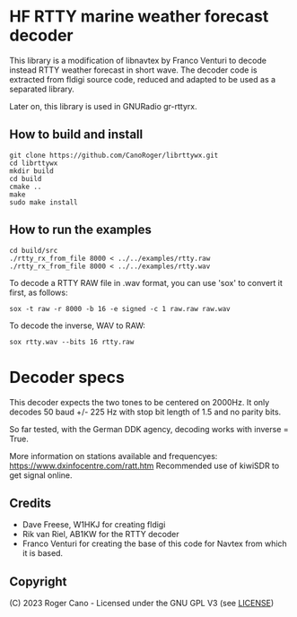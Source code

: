 # HF RTTY marine weather forecast decoder

This library is a modification of libnavtex by Franco Venturi to decode instead RTTY weather forecast in short wave.
The decoder code is extracted from fldigi source code, reduced and adapted to be used as a separated library.

Later on, this library is used in GNURadio gr-rttyrx.

## How to build and install

```
git clone https://github.com/CanoRoger/librttywx.git
cd librttywx
mkdir build
cd build
cmake ..
make
sudo make install
```

## How to run the examples

```
cd build/src
./rtty_rx_from_file 8000 < ../../examples/rtty.raw
./rtty_rx_from_file 8000 < ../../examples/rtty.wav
```

To decode a RTTY RAW file in .wav format, you can use 'sox' to convert it first, as follows:

```
sox -t raw -r 8000 -b 16 -e signed -c 1 raw.raw raw.wav
```

To decode the inverse, WAV to RAW:

```
sox rtty.wav --bits 16 rtty.raw
```

# Decoder specs
This decoder expects the two tones to be centered on 2000Hz.
It only decodes 50 baud +/- 225 Hz with stop bit length of 1.5 and no parity bits.

So far tested, with the German DDK agency, decoding works with inverse = True.

More information on stations available and frequencyes: https://www.dxinfocentre.com/ratt.htm
Recommended use of kiwiSDR to get signal online.

## Credits

- Dave Freese, W1HKJ for creating fldigi
- Rik van Riel, AB1KW for the RTTY decoder
- Franco Venturi for creating the base of this code for Navtex from which it is based.


## Copyright

(C) 2023 Roger Cano - Licensed under the GNU GPL V3 (see [LICENSE](LICENSE))
